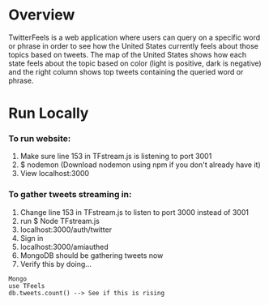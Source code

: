 # Overview

TwitterFeels is a web application where users can query on a specific word or phrase in order to see how the United States currently feels about those topics based on tweets. The map of the United States shows how each state feels about the topic based on color (light is positive, dark is negative) and the right column shows top tweets containing the queried word or phrase. 

# Run Locally

### To run website:
1. Make sure line 153 in TFstream.js is listening to port 3001
2. $ nodemon (Download nodemon using npm if you don't already have it)
3. View localhost:3000

### To gather tweets streaming in:
 1. Change line 153 in TFstream.js to listen to port 3000 instead of 3001
 2. run $ Node TFstream.js
 3. localhost:3000/auth/twitter
 4. Sign in
 5. localhost:3000/amiauthed
 6. MongoDB should be gathering tweets now
 7. Verify this by doing...
 
```
Mongo
use TFeels
db.tweets.count() --> See if this is rising
```
		

